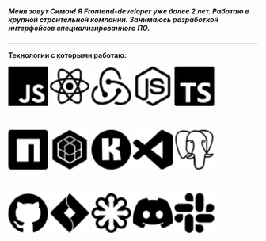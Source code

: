 ##### Меня зовут Симон! Я Frontend-developer уже более 2 лет.  Работаю в крупной строительной компании. Занимаюсь разработкой интерфейсов специализированного ПО.
---
__Технологии с которыми работаю:__ 

<img src ='javascript.svg' alt='javascript' width='80'/> <img src = 'react.svg' alt='react' width='80'> <img src = 'redux.svg' alt='redux' width='80'> <img src = 'nodedotjs.svg' alt='node.js' width='80'> <img src = 'typescript.svg' alt='typescript' width='80'>

<br>

<img src = 'npm.svg' alt='npm' width='80'> <img src = 'sequelize.svg' alt='sequelize' width='80'> <img src = 'konva.svg' alt='konva' width='80'> <img src = 'visualstudiocode.svg' alt='vscode' width='80'> <img src = 'postgresql.svg' alt='postgres' width='80'>   

<br>

<img src = 'github.svg' alt='github' width='80'> <img src = 'jirasoftware.svg' alt='jira' width='80'> <img src = 'svg.svg' alt='svg' width='80'> <img src = 'discord.svg' alt='react' width='80'> <img src = 'slack.svg' alt='slack' width='80'>
